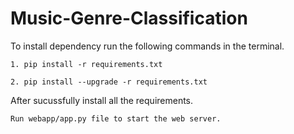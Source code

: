 # Music-Genre-Classification

To install dependency run the following commands in the terminal.

    1. pip install -r requirements.txt
    
    2. pip install --upgrade -r requirements.txt

After sucussfully install all the requirements.

    Run webapp/app.py file to start the web server. 
